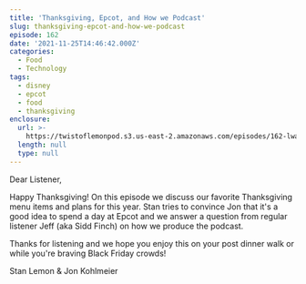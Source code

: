 ```yaml
---
title: 'Thanksgiving, Epcot, and How we Podcast'
slug: thanksgiving-epcot-and-how-we-podcast
episode: 162
date: '2021-11-25T14:46:42.000Z'
categories:
  - Food
  - Technology
tags:
  - disney
  - epcot
  - food
  - thanksgiving
enclosure:
  url: >-
    https://twistoflemonpod.s3.us-east-2.amazonaws.com/episodes/162-lwatol-20211125.mp3
  length: null
  type: null
---
```


Dear Listener,

Happy Thanksgiving! On this episode we discuss our favorite Thanksgiving menu items and plans for this year. Stan tries to convince Jon that it's a good idea to spend a day at Epcot and we answer a question from regular listener Jeff (aka Sidd Finch) on how we produce the podcast.

Thanks for listening and we hope you enjoy this on your post dinner walk or while you're braving Black Friday crowds!

Stan Lemon & Jon Kohlmeier
